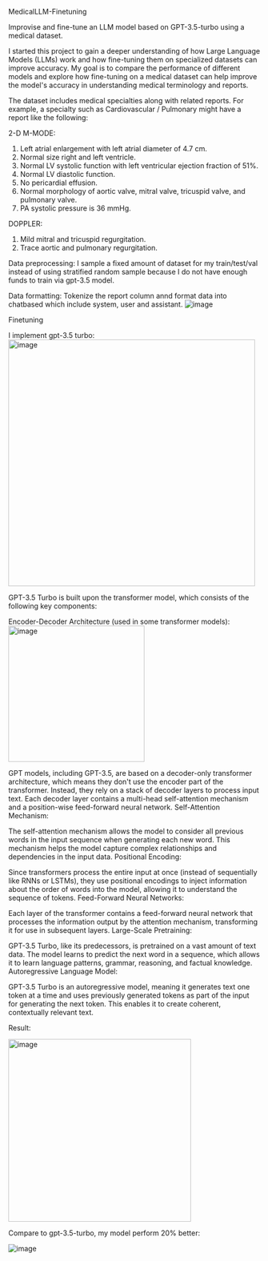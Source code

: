 MedicalLLM-Finetuning

Improvise and fine-tune an LLM model based on GPT-3.5-turbo using a medical dataset.

I started this project to gain a deeper understanding of how Large Language Models (LLMs) work and how fine-tuning them on specialized datasets can improve accuracy. My goal is to compare the performance of different models and explore how fine-tuning on a medical dataset can help improve the model's accuracy in understanding medical terminology and reports.

The dataset includes medical specialties along with related reports. For example, a specialty such as Cardiovascular / Pulmonary might have a report like the following:

2-D M-MODE: 
1. Left atrial enlargement with left atrial diameter of 4.7 cm.
2. Normal size right and left ventricle.
3. Normal LV systolic function with left ventricular ejection fraction of 51%.
4. Normal LV diastolic function.
5. No pericardial effusion.
6. Normal morphology of aortic valve, mitral valve, tricuspid valve, and pulmonary valve.
7. PA systolic pressure is 36 mmHg.

DOPPLER: 
1. Mild mitral and tricuspid regurgitation.
2. Trace aortic and pulmonary regurgitation.

Data preprocessing:
I sample a fixed amount of dataset for my train/test/val instead of using stratified random sample because I do not have enough funds to train via gpt-3.5 model.

Data formatting:
Tokenize the report column annd format data into chatbased which include system, user and assistant. 
![image](https://github.com/user-attachments/assets/632c5ac2-72d6-464c-af43-3088ef7ede99)


Finetuning

I implement gpt-3.5 turbo:
<img width="493" alt="image" src="https://github.com/user-attachments/assets/09a97290-6291-43a5-adc0-4d4ed8dad8f1">


GPT-3.5 Turbo is built upon the transformer model, which consists of the following key components:

Encoder-Decoder Architecture (used in some transformer models):
<img width="272" alt="image" src="https://github.com/user-attachments/assets/ef893e35-2539-450e-9897-c19b51617f8f">

GPT models, including GPT-3.5, are based on a decoder-only transformer architecture, which means they don't use the encoder part of the transformer. Instead, they rely on a stack of decoder layers to process input text.
Each decoder layer contains a multi-head self-attention mechanism and a position-wise feed-forward neural network.
Self-Attention Mechanism:

The self-attention mechanism allows the model to consider all previous words in the input sequence when generating each new word. This mechanism helps the model capture complex relationships and dependencies in the input data.
Positional Encoding:

Since transformers process the entire input at once (instead of sequentially like RNNs or LSTMs), they use positional encodings to inject information about the order of words into the model, allowing it to understand the sequence of tokens.
Feed-Forward Neural Networks:

Each layer of the transformer contains a feed-forward neural network that processes the information output by the attention mechanism, transforming it for use in subsequent layers.
Large-Scale Pretraining:

GPT-3.5 Turbo, like its predecessors, is pretrained on a vast amount of text data. The model learns to predict the next word in a sequence, which allows it to learn language patterns, grammar, reasoning, and factual knowledge.
Autoregressive Language Model:

GPT-3.5 Turbo is an autoregressive model, meaning it generates text one token at a time and uses previously generated tokens as part of the input for generating the next token. This enables it to create coherent, contextually relevant text.

Result:

<img width="365" alt="image" src="https://github.com/user-attachments/assets/2094a2f1-3189-49e6-b44f-41c206b2a595">


Compare to gpt-3.5-turbo, my model perform 20% better:


![image](https://github.com/user-attachments/assets/a4c0342c-faf9-4fd7-bd19-c458dfa72fc3)





